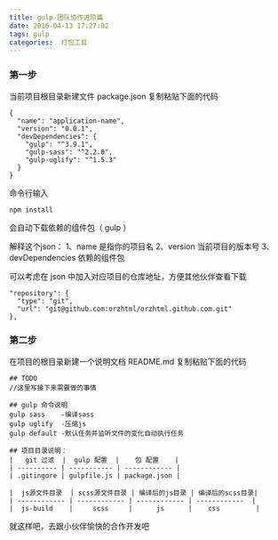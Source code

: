```yaml
---
title: gulp-团队协作进阶篇
date: 2016-04-13 17:27:02
tags: gulp
categories:  打包工具
---
```


### 第一步 ###
当前项目根目录新建文件 package.json 复制粘贴下面的代码

```
{
  "name": "application-name",
  "version": "0.0.1",
  "devDependencies": {
    "gulp": "^3.9.1",
    "gulp-sass": "^2.2.0",
    "gulp-uglify": "^1.5.3"
  }
}
```
命令行输入
<!--more-->

    npm install

会自动下载依赖的组件包（ gulp ）

解释这个json：
1、name 是指你的项目名
2、version 当前项目的版本号
3、devDependencies 依赖的组件包

可以考虑在 json 中加入对应项目的仓库地址，方便其他伙伴查看下载

```
"repository": {
  "type": "git",
  "url": "git@github.com:orzhtml/orzhtml.github.com.git"
},
```

### 第二步 ###
在项目的根目录新建一个说明文档 README.md 复制粘贴下面的代码

```
## TODO
//这里写接下来需要做的事情

## gulp 命令说明
gulp sass    -编译sass
gulp uglify  -压缩js
gulp default -默认任务并监听文件的变化自动执行任务

## 项目目录说明：
|   git 过滤  |  gulp 配置  |    包 配置    |
| ---------- | ----------- | ------------ |
| .gitingore | gulpfile.js | package.json |

|  js源文件目录  | scss源文件目录 | 编译后的js目录 | 编译后的scss目录|
| ------------ | ------------ | ------------ | ------------  |
|  js-build    |     scss     |      js      |    css         |
```

就这样吧，去跟小伙伴愉快的合作开发吧



